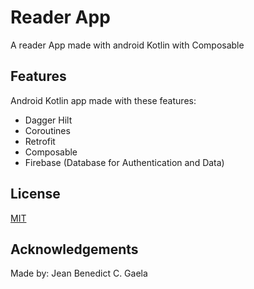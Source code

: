 
# Reader App

A reader App made with android Kotlin with Composable


## Features

Android Kotlin app made with these features:
- Dagger Hilt
- Coroutines
- Retrofit
- Composable
- Firebase (Database for Authentication and Data)


## License

[MIT](https://choosealicense.com/licenses/mit/)


## Acknowledgements

Made by: Jean Benedict C. Gaela

